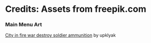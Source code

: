 # Credits: Assets from freepik.com

### Main Menu Art

[City in fire war destroy soldier ammunition](https://www.freepik.com/free-vector/city-fire-war-destroy-soldier-ammunition_31904177.htm#query=war&position=38&from_view=search&track=sph) by upklyak
